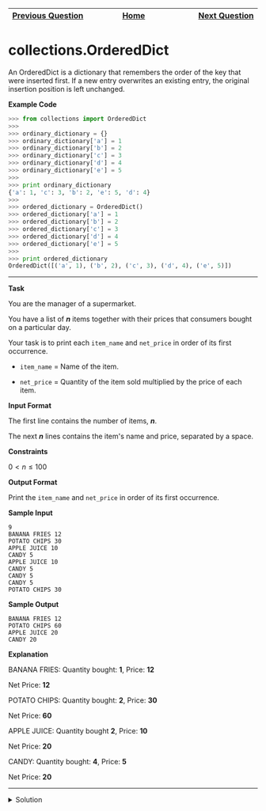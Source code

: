 | <img width=1000>[Previous Question](https://github.com/Kevin-Lago/python-hackerrank-solutions/tree/main/src/)</img> | <img width=1000>[Home](https://github.com/Kevin-Lago/python-hackerrank-solutions)</img> | <img width=1000>[Next Question](https://github.com/Kevin-Lago/python-hackerrank-solutions/tree/main/src/)</img> |
|:---|:---:|---:|

# collections.OrderedDict

An OrderedDict is a dictionary that remembers the order of the key that were inserted first. If a new entry overwrites an existing entry, the original insertion position is left unchanged.

__Example Code__

```python
>>> from collections import OrderedDict
>>> 
>>> ordinary_dictionary = {}
>>> ordinary_dictionary['a'] = 1
>>> ordinary_dictionary['b'] = 2
>>> ordinary_dictionary['c'] = 3
>>> ordinary_dictionary['d'] = 4
>>> ordinary_dictionary['e'] = 5
>>> 
>>> print ordinary_dictionary
{'a': 1, 'c': 3, 'b': 2, 'e': 5, 'd': 4}
>>> 
>>> ordered_dictionary = OrderedDict()
>>> ordered_dictionary['a'] = 1
>>> ordered_dictionary['b'] = 2
>>> ordered_dictionary['c'] = 3
>>> ordered_dictionary['d'] = 4
>>> ordered_dictionary['e'] = 5
>>> 
>>> print ordered_dictionary
OrderedDict([('a', 1), ('b', 2), ('c', 3), ('d', 4), ('e', 5)])
```

---

__Task__

You are the manager of a supermarket.

You have a list of ___n___ items together with their prices that consumers bought on a particular day.

Your task is to print each ```item_name``` and ```net_price``` in order of its first occurrence.

- ```item_name``` = Name of the item.

- ```net_price``` = Quantity of the item sold multiplied by the price of each item.

__Input Format__

The first line contains the number of items, ___n___.

The next ___n___ lines contains the item's name and price, separated by a space.

__Constraints__

$0 < n \le 100$

__Output Format__

Print the ```item_name``` and ```net_price``` in order of its first occurrence.

__Sample Input__

```
9
BANANA FRIES 12
POTATO CHIPS 30
APPLE JUICE 10
CANDY 5
APPLE JUICE 10
CANDY 5
CANDY 5
CANDY 5
POTATO CHIPS 30
```

__Sample Output__

```
BANANA FRIES 12
POTATO CHIPS 60
APPLE JUICE 20
CANDY 20
```

__Explanation__

BANANA FRIES: Quantity bought: __1__, Price: __12__

Net Price: __12__

POTATO CHIPS: Quantity bought: __2__, Price: __30__

Net Price: __60__

APPLE JUICE: Quantity bought __2__, Price: __10__

Net Price: __20__

CANDY: Quantity bought: __4__, Price: __5__

Net Price: __20__

---

<details><summary>Solution</summary>
    
```python
from collections import OrderedDict

if __name__ == '__main__':
    n = int(input())
    ordered_dictionary = OrderedDict()

    for i in range(n):
        s = input().split()
        item, price = " ".join(s[:len(s) - 1]), int(s[len(s) - 1:][0])
        ordered_dictionary[item] = ordered_dictionary.get(item, 0) + int(price)

    [print(f"{k} {ordered_dictionary[k]}") for k in ordered_dictionary]
```
</details>
